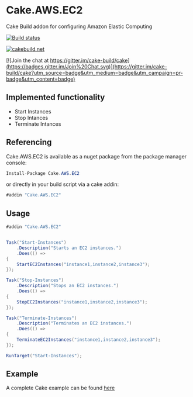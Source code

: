 # Cake.AWS.EC2
Cake Build addon for configuring Amazon Elastic Computing 

[![Build status](https://ci.appveyor.com/api/projects/status/1x1hficb72giaan7?svg=true)](https://ci.appveyor.com/project/PhillipSharpe/cake-aws-ec2)

[![cakebuild.net](https://img.shields.io/badge/WWW-cakebuild.net-blue.svg)](http://cakebuild.net/)

[![Join the chat at https://gitter.im/cake-build/cake](https://badges.gitter.im/Join%20Chat.svg)](https://gitter.im/cake-build/cake?utm_source=badge&utm_medium=badge&utm_campaign=pr-badge&utm_content=badge)



## Implemented functionality

* Start Instances
* Stop Intances
* Terminate Intances



## Referencing

Cake.AWS.EC2 is available as a nuget package from the package manager console:

```csharp
Install-Package Cake.AWS.EC2
```

or directly in your build script via a cake addin:

```csharp
#addin "Cake.AWS.EC2"
```



## Usage

```csharp
#addin "Cake.AWS.EC2"


Task("Start-Instances")
    .Description("Starts an EC2 instances.")
    .Does(() =>
{
    StartEC2Instances("instance1,instance2,instance3");
});

Task("Stop-Instances")
    .Description("Stops an EC2 instances.")
    .Does(() =>
{
    StopEC2Instances("instance1,instance2,instance3");
});

Task("Terminate-Instances")
    .Description("Terminates an EC2 instances.")
    .Does(() =>
{
    TerminateEC2Instances("instance1,instance2,instance3");
});

RunTarget("Start-Instances");
```



## Example

A complete Cake example can be found [here](https://github.com/SharpeRAD/Cake.AWS.EC2/blob/master/test/build.cake)
